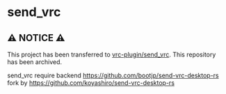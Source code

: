 # send_vrc


## ⚠️ NOTICE ⚠️

This project has been transferred to [vrc-plugin/send_vrc](https://github.com/vrc-plugin/send_vrc).
This repository has been archived.

send_vrc require backend https://github.com/bootjp/send-vrc-desktop-rs fork by https://github.com/koyashiro/send-vrc-desktop-rs
